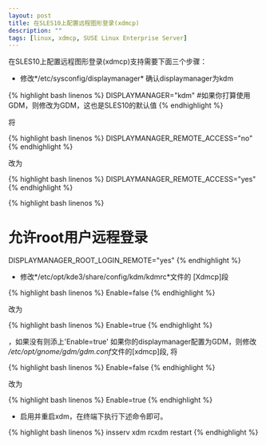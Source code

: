 ```yaml
---
layout: post
title: 在SLES10上配置远程图形登录(xdmcp)
description: ""
tags: [linux, xdmcp, SUSE Linux Enterprise Server]
---
```



在SLES10上配置远程图形登录(xdmcp)支持需要下面三个步骤：

-  修改*/etc/sysconfig/displaymanager*
确认displaymanager为kdm

{% highlight bash linenos %}
DISPLAYMANAGER="kdm"  #如果你打算使用GDM，则修改为GDM，这也是SLES10的默认值
{% endhighlight %}

将

{% highlight bash linenos %}
DISPLAYMANAGER_REMOTE_ACCESS="no"
{% endhighlight %}

改为

{% highlight bash linenos %}
DISPLAYMANAGER_REMOTE_ACCESS="yes"
{% endhighlight %}

{% highlight bash linenos %}
# 允许root用户远程登录 #
DISPLAYMANAGER_ROOT_LOGIN_REMOTE="yes"
{% endhighlight %}

-  修改*/etc/opt/kde3/share/config/kdm/kdmrc*文件的 [Xdmcp]段

{% highlight bash linenos %}
Enable=false
{% endhighlight %}

改为

{% highlight bash linenos %}
Enable=true
{% endhighlight %}

，如果没有则添上'Enable=true'
如果你的displaymanager配置为GDM，则修改
*/etc/opt/gnome/gdm/gdm.conf*文件的[xdmcp]段, 将

{% highlight bash linenos %}
Enable=false
{% endhighlight %}

改为

{% highlight bash linenos %}
Enable=true
{% endhighlight %}

-  启用并重启xdm，在终端下执行下述命令即可。

{% highlight bash linenos %}
insserv xdm
rcxdm restart
{% endhighlight %}
